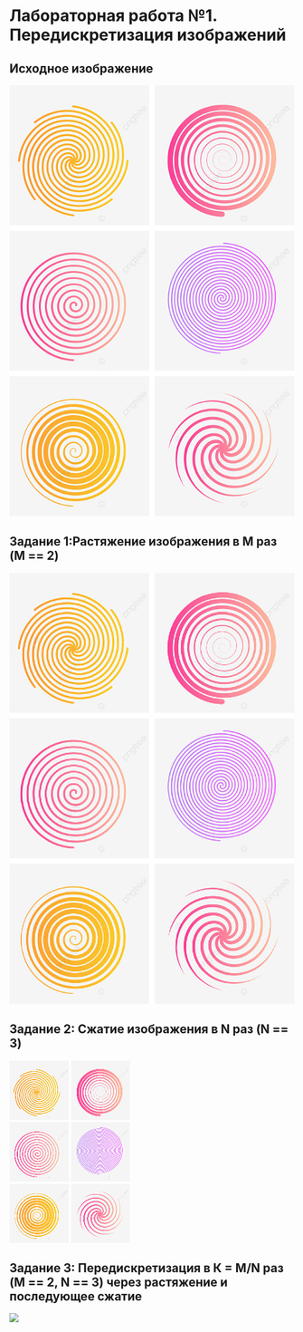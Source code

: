 # Лабораторная работа №1. Передискретизация изображений

## Исходное изображение
![](pictures_src/uzumaki.png)

## Задание 1:Растяжение изображения в M раз (M == 2)
![](pictures_results/uzu.png)

## Задание 2: Сжатие изображения в N раз (N == 3)
![](pictures_results/uzu2.png)
 
## Задание 3: Передискретизация в К = М/N раз (M == 2, N == 3) через растяжение и последующее сжатие
![](pictures_results/uz3.png)
